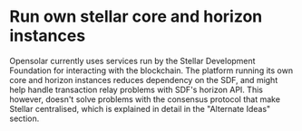 # Run own stellar core and horizon instances

Opensolar currently uses services run by the Stellar Development Foundation for interacting with the blockchain. The platform running its own core and horizon instances reduces dependency on the SDF, and might help handle transaction relay problems with SDF's horizon API. This however, doesn't solve problems with the consensus protocol that make Stellar centralised, which is explained in detail in the "Alternate Ideas" section.

